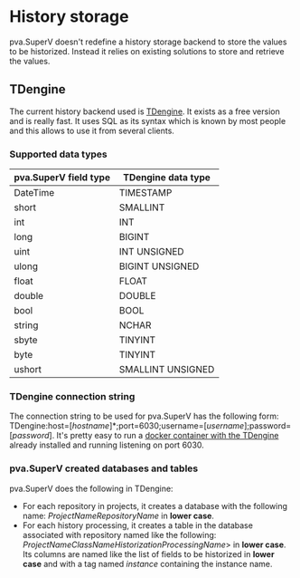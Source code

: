 ﻿# History storage
pva.SuperV doesn't redefine a history storage backend to store the values to be historized. Instead it relies on existing solutions to store and retrieve the values.

## TDengine
The current history backend used is [TDengine](https://tdengine.com/oss/). It exists as a free version and is really fast.
It uses SQL as its syntax which is known by most people and this allows to use it from several clients.

### Supported data types
| pva.SuperV field type | TDengine data type |
|----|----|
| DateTime | TIMESTAMP |
| short | SMALLINT |
| int | INT |
| long | BIGINT |
| uint | INT UNSIGNED |
| ulong | BIGINT UNSIGNED |
| float | FLOAT |
| double | DOUBLE |
| bool | BOOL |
| string | NCHAR |
| sbyte | TINYINT |
| byte | TINYINT  |
| ushort | SMALLINT UNSIGNED |

### TDengine connection string
The connection string to be used for pva.SuperV has the following form: TDengine:host=\[*hostname*\]*;port=6030;username=\[*username*\];password=\[*password*\].
It's pretty easy to run a [docker container with the TDengine](https://hub.docker.com/r/tdengine/tdengine) already installed and running listening on port 6030.

### pva.SuperV created databases and tables
pva.SuperV does the following in TDengine:
- For each repository in projects, it creates a database with the following name: *ProjectNameRepositoryName* in **lower case**.
- For each history processing, it creates a table in the database associated with repository named like the following: *ProjectNameClassNameHistorizationProcessingName*> in **lower case**.
Its columns are named like the list of fields to be historized in **lower case** and with a tag named *instance* containing the instance name.